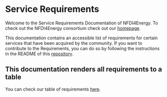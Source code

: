 # Service Requirements
Welcome to the Service Requirements Documentation of NFDI4Energy.
To check out the NFDI4Energy consortium check out our [homepage](https://nfdi4energy.uol.de/).

This documentation contains an accessible list of requirements for certain services that have been acquired by the community. If you want to contribute to the Requirements, you can do so by following the instructions in the README of this [repository](https://github.com/NFDI4Energy/nfdi4energy-service-requirements/tree/main).

## This documentation renders all requirements to a table

You can check our table of requirements [here](requirements-table.md).
